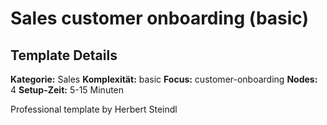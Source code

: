 # Sales customer onboarding (basic)

## Template Details

**Kategorie:** Sales
**Komplexität:** basic
**Focus:** customer-onboarding
**Nodes:** 4
**Setup-Zeit:** 5-15 Minuten

Professional template by Herbert Steindl